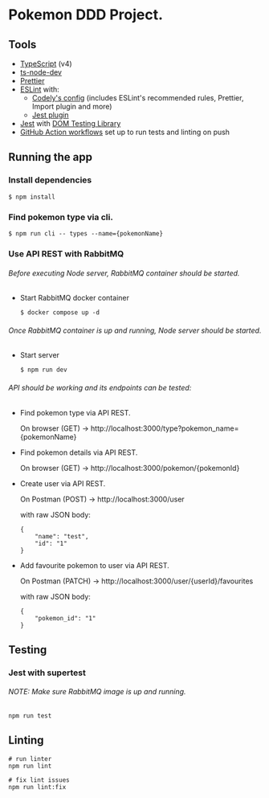 # Pokemon DDD Project.

## Tools

- [TypeScript](https://www.typescriptlang.org/) (v4)
- [ts-node-dev](https://github.com/wclr/ts-node-dev)
- [Prettier](https://prettier.io/)
- [ESLint](https://eslint.org/) with:
  - [Codely's config](https://github.com/lydell/eslint-plugin-simple-import-sort/) (includes ESLint's recommended rules, Prettier, Import plugin and more)
  - [Jest plugin](https://www.npmjs.com/package/eslint-plugin-jest)
- [Jest](https://jestjs.io) with [DOM Testing Library](https://testing-library.com/docs/dom-testing-library/intro)
- [GitHub Action workflows](https://github.com/features/actions) set up to run tests and linting on push

## Running the app

### Install dependencies

```
$ npm install
```

### Find pokemon type via cli.

```
$ npm run cli -- types --name={pokemonName}
```

### Use API REST with RabbitMQ

###### Before executing Node server, RabbitMQ container should be started.
- Start RabbitMQ docker container

  ```
  $ docker compose up -d
  ```
###### Once RabbitMQ container is up and running, Node server should be started. 
- Start server

  ```
  $ npm run dev
  ```

###### API should be working and its endpoints can be tested:

- Find pokemon type via API REST.

  On browser (GET) -> http://localhost:3000/type?pokemon_name={pokemonName}

- Find pokemon details via API REST.

  On browser (GET) -> http://localhost:3000/pokemon/{pokemonId}

- Create user via API REST.

  On Postman (POST) -> http://localhost:3000/user

  with raw JSON body:

  ```
  {
      "name": "test",
      "id": "1"
  }
  ```

- Add favourite pokemon to user via API REST.

  On Postman (PATCH) -> http://localhost:3000/user/{userId}/favourites

  with raw JSON body:

  ```
  {
      "pokemon_id": "1"
  }
  ```

## Testing

### Jest with supertest
###### NOTE: Make sure RabbitMQ image is up and running.  
```
npm run test
```

## Linting

```
# run linter
npm run lint

# fix lint issues
npm run lint:fix
```
